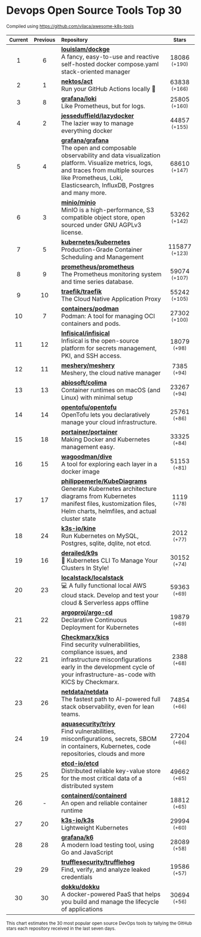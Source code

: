 # Devops Open Source Tools Top 30
<sup>Compiled using https://github.com/vilaca/awesome-k8s-tools</sup>
<div align="center">

|<sub>Current</sub>|<sub>Previous</sub>|<sub>Repository</sub>|<sub>Stars</sub>|
|:---:|:---:|:---|:---:|
|1|6|[**louislam/dockge**](https://github.com/louislam/dockge)<br/>A fancy, easy-to-use and reactive self-hosted docker compose.yaml stack-oriented manager|18086 <sup>(+190)</sup>|
|2|1|[**nektos/act**](https://github.com/nektos/act)<br/>Run your GitHub Actions locally 🚀|63838 <sup>(+166)</sup>|
|3|8|[**grafana/loki**](https://github.com/grafana/loki)<br/>Like Prometheus, but for logs.|25805 <sup>(+160)</sup>|
|4|2|[**jesseduffield/lazydocker**](https://github.com/jesseduffield/lazydocker)<br/>The lazier way to manage everything docker|44857 <sup>(+155)</sup>|
|5|4|[**grafana/grafana**](https://github.com/grafana/grafana)<br/>The open and composable observability and data visualization platform. Visualize metrics, logs, and traces from multiple sources like Prometheus, Loki, Elasticsearch, InfluxDB, Postgres and many more. |68610 <sup>(+147)</sup>|
|6|3|[**minio/minio**](https://github.com/minio/minio)<br/>MinIO is a high-performance, S3 compatible object store, open sourced under GNU AGPLv3 license.|53262 <sup>(+142)</sup>|
|7|5|[**kubernetes/kubernetes**](https://github.com/kubernetes/kubernetes)<br/>Production-Grade Container Scheduling and Management|115877 <sup>(+123)</sup>|
|8|9|[**prometheus/prometheus**](https://github.com/prometheus/prometheus)<br/>The Prometheus monitoring system and time series database.|59074 <sup>(+107)</sup>|
|9|10|[**traefik/traefik**](https://github.com/traefik/traefik)<br/>The Cloud Native Application Proxy|55242 <sup>(+105)</sup>|
|10|7|[**containers/podman**](https://github.com/containers/podman)<br/>Podman: A tool for managing OCI containers and pods.|27302 <sup>(+100)</sup>|
|11|12|[**Infisical/infisical**](https://github.com/Infisical/infisical)<br/>Infisical is the open-source platform for secrets management, PKI, and SSH access.|18079 <sup>(+98)</sup>|
|12|11|[**meshery/meshery**](https://github.com/meshery/meshery)<br/>Meshery, the cloud native manager|7385 <sup>(+94)</sup>|
|13|13|[**abiosoft/colima**](https://github.com/abiosoft/colima)<br/>Container runtimes on macOS (and Linux) with minimal setup|23267 <sup>(+94)</sup>|
|14|14|[**opentofu/opentofu**](https://github.com/opentofu/opentofu)<br/>OpenTofu lets you declaratively manage your cloud infrastructure.|25761 <sup>(+86)</sup>|
|15|18|[**portainer/portainer**](https://github.com/portainer/portainer)<br/>Making Docker and Kubernetes management easy.|33325 <sup>(+84)</sup>|
|16|15|[**wagoodman/dive**](https://github.com/wagoodman/dive)<br/>A tool for exploring each layer in a docker image|51153 <sup>(+81)</sup>|
|17|17|[**philippemerle/KubeDiagrams**](https://github.com/philippemerle/KubeDiagrams)<br/>Generate Kubernetes architecture diagrams from Kubernetes manifest files, kustomization files, Helm charts, helmfiles, and actual cluster state|1119 <sup>(+78)</sup>|
|18|24|[**k3s-io/kine**](https://github.com/k3s-io/kine)<br/>Run Kubernetes on MySQL, Postgres, sqlite, dqlite, not etcd.|2012 <sup>(+77)</sup>|
|19|16|[**derailed/k9s**](https://github.com/derailed/k9s)<br/>🐶 Kubernetes CLI To Manage Your Clusters In Style!|30152 <sup>(+74)</sup>|
|20|23|[**localstack/localstack**](https://github.com/localstack/localstack)<br/>💻 A fully functional local AWS cloud stack. Develop and test your cloud & Serverless apps offline|59363 <sup>(+69)</sup>|
|21|22|[**argoproj/argo-cd**](https://github.com/argoproj/argo-cd)<br/>Declarative Continuous Deployment for Kubernetes|19879 <sup>(+69)</sup>|
|22|21|[**Checkmarx/kics**](https://github.com/Checkmarx/kics)<br/>Find security vulnerabilities, compliance issues, and infrastructure misconfigurations early in the development cycle of your infrastructure-as-code with KICS by Checkmarx.|2388 <sup>(+68)</sup>|
|23|26|[**netdata/netdata**](https://github.com/netdata/netdata)<br/>The fastest path to AI-powered full stack observability, even for lean teams.|74854 <sup>(+66)</sup>|
|24|19|[**aquasecurity/trivy**](https://github.com/aquasecurity/trivy)<br/>Find vulnerabilities, misconfigurations, secrets, SBOM in containers, Kubernetes, code repositories, clouds and more|27204 <sup>(+66)</sup>|
|25|25|[**etcd-io/etcd**](https://github.com/etcd-io/etcd)<br/>Distributed reliable key-value store for the most critical data of a distributed system|49662 <sup>(+65)</sup>|
|26|-|[**containerd/containerd**](https://github.com/containerd/containerd)<br/>An open and reliable container runtime|18812 <sup>(+65)</sup>|
|27|20|[**k3s-io/k3s**](https://github.com/k3s-io/k3s)<br/>Lightweight Kubernetes|29994 <sup>(+60)</sup>|
|28|28|[**grafana/k6**](https://github.com/grafana/k6)<br/>A modern load testing tool, using Go and JavaScript|28089 <sup>(+58)</sup>|
|29|29|[**trufflesecurity/trufflehog**](https://github.com/trufflesecurity/trufflehog)<br/>Find, verify, and analyze leaked credentials|19586 <sup>(+57)</sup>|
|30|30|[**dokku/dokku**](https://github.com/dokku/dokku)<br/>A docker-powered PaaS that helps you build and manage the lifecycle of applications|30694 <sup>(+56)</sup>|


</div>

<sub>This chart estimates the 30 most popular open source DevOps tools by tallying the GitHub stars each repository received in the last seven days.</sub>

